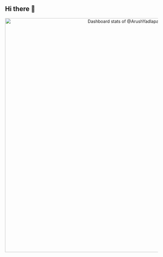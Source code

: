 ## Hi there 👋

<a href="https://next.ossinsight.io/widgets/official/compose-user-dashboard-stats?user_id=112827565" target="_blank" style="display: block" align="center">
  <picture>
    <source media="(prefers-color-scheme: dark)" srcset="https://next.ossinsight.io/widgets/official/compose-user-dashboard-stats/thumbnail.png?user_id=112827565&image_size=auto&color_scheme=dark" width="771" height="auto">
    <img alt="Dashboard stats of @ArushYadlapati" src="https://next.ossinsight.io/widgets/official/compose-user-dashboard-stats/thumbnail.png?user_id=112827565&image_size=auto&color_scheme=light" width="771" height="auto">
  </picture>
</a>
